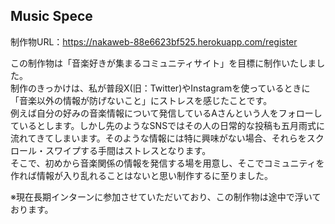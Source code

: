 Music Spece
------------------------
制作物URL：https://nakaweb-88e6623bf525.herokuapp.com/register

この制作物は「音楽好きが集まるコミュニティサイト」を目標に制作いたしました。  
制作のきっかけは、私が普段X(旧：Twitter)やInstagramを使っているときに「音楽以外の情報が防げないこと」にストレスを感じたことです。  
例えば自分の好みの音楽情報について発信しているAさんという人をフォローしているとします。しかし先のようなSNSではその人の日常的な投稿も五月雨式に流れてきてしまいます。そのような情報には特に興味がない場合、それらをスクロール・スワイプする手間はストレスとなります。  
そこで、初めから音楽関係の情報を発信する場を用意し、そこでコミュニティを作れば情報が入り乱れることはないと思い制作するに至りました。

※現在長期インターンに参加させていただいており、この制作物は途中で浮いております。
